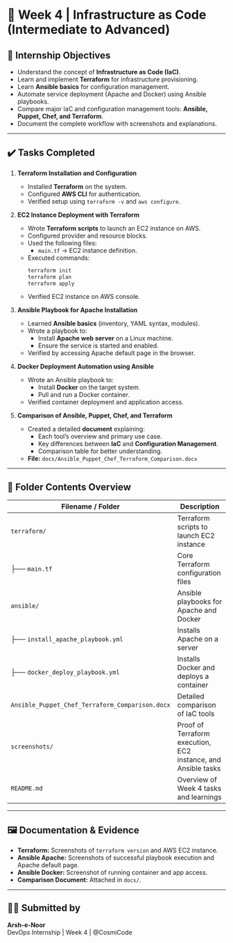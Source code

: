 # 📅 Week 4 | Infrastructure as Code (Intermediate to Advanced)

## 🎯 Internship Objectives
- Understand the concept of **Infrastructure as Code (IaC)**.
- Learn and implement **Terraform** for infrastructure provisioning.
- Learn **Ansible basics** for configuration management.
- Automate service deployment (Apache and Docker) using Ansible playbooks.
- Compare major IaC and configuration management tools: **Ansible, Puppet, Chef, and Terraform**.
- Document the complete workflow with screenshots and explanations.

---

## ✔️ Tasks Completed

1. **Terraform Installation and Configuration**  
   - Installed **Terraform** on the system.
   - Configured **AWS CLI** for authentication.
   - Verified setup using `terraform -v` and `aws configure`.

2. **EC2 Instance Deployment with Terraform**  
   - Wrote **Terraform scripts** to launch an EC2 instance on AWS.
   - Configured provider and resource blocks.
   - Used the following files:
     - `main.tf` → EC2 instance definition.
   - Executed commands:
     ```bash
     terraform init
     terraform plan
     terraform apply
     ```
   - Verified EC2 instance on AWS console.

3. **Ansible Playbook for Apache Installation**  
   - Learned **Ansible basics** (inventory, YAML syntax, modules).
   - Wrote a playbook to:
     - Install **Apache web server** on a Linux machine.
     - Ensure the service is started and enabled.
   - Verified by accessing Apache default page in the browser.

4. **Docker Deployment Automation using Ansible**  
   - Wrote an Ansible playbook to:
     - Install **Docker** on the target system.
     - Pull and run a Docker container.
   - Verified container deployment and application access.

5. **Comparison of Ansible, Puppet, Chef, and Terraform**  
   - Created a detailed **document** explaining:
     - Each tool’s overview and primary use case.
     - Key differences between **IaC** and **Configuration Management**.
     - Comparison table for better understanding.
   - **File:** `docs/Ansible_Puppet_Chef_Terraform_Comparison.docx`

---

## 📁 Folder Contents Overview

| Filename / Folder                                 | Description |
|---------------------------------------------------|-------------|
| `terraform/`                                      | Terraform scripts to launch EC2 instance |
| ├── `main.tf`                                     | Core Terraform configuration files |
| `ansible/`                                        | Ansible playbooks for Apache and Docker |
| ├── `install_apache_playbook.yml`                 | Installs Apache on a server |
| ├── `docker_deploy_playbook.yml`                  | Installs Docker and deploys a container |
| `Ansible_Puppet_Chef_Terraform_Comparison.docx`   | Detailed comparison of IaC tools |
| `screenshots/`                                    | Proof of Terraform execution, EC2 instance, and Ansible tasks |
| `README.md`                                       | Overview of Week 4 tasks and learnings |


---

## 🖼️ Documentation & Evidence
- **Terraform:** Screenshots of `terraform version` and AWS EC2 instance.
- **Ansible Apache:** Screenshots of successful playbook execution and Apache default page.
- **Ansible Docker:** Screenshot of running container and app access.
- **Comparison Document:** Attached in `docs/`.

---

## 🙋‍♂️ Submitted by  
**Arsh-e-Noor**  
DevOps Internship | Week 4 | @CosmiCode

